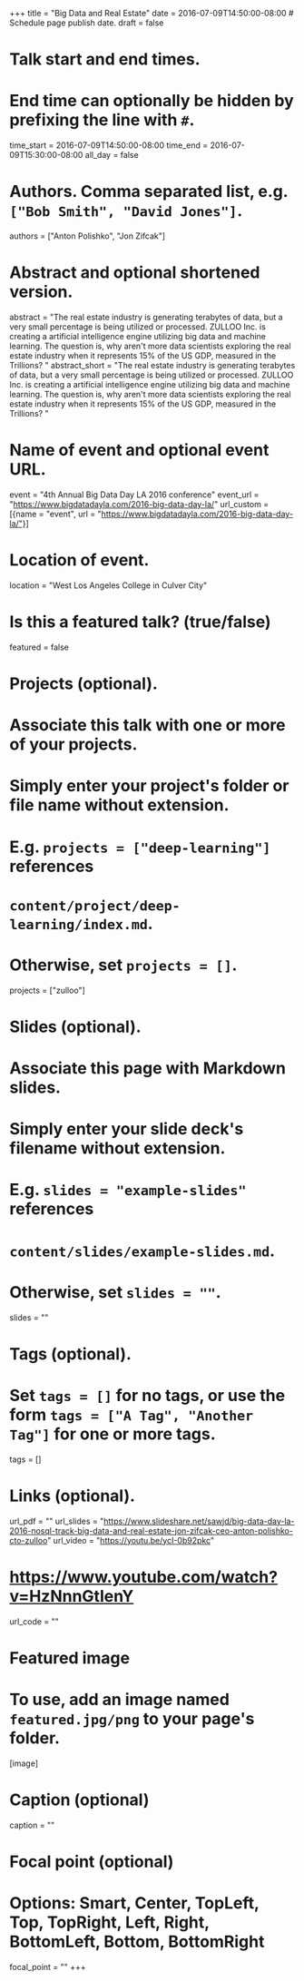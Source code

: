+++
title = "Big Data and Real Estate"
date = 2016-07-09T14:50:00-08:00  # Schedule page publish date.
draft = false

# Talk start and end times.
#   End time can optionally be hidden by prefixing the line with `#`.
time_start = 2016-07-09T14:50:00-08:00
time_end = 2016-07-09T15:30:00-08:00
all_day = false

# Authors. Comma separated list, e.g. `["Bob Smith", "David Jones"]`.
authors = ["Anton Polishko", "Jon Zifcak"]

# Abstract and optional shortened version.
abstract = "The real estate industry is generating terabytes of data, but a very small percentage is being utilized or processed. ZULLOO Inc. is creating a artificial intelligence engine utilizing big data and machine learning. The question is, why aren't more data scientists exploring the real estate industry when it represents 15% of the US GDP, measured in the Trillions? "
abstract_short = "The real estate industry is generating terabytes of data, but a very small percentage is being utilized or processed. ZULLOO Inc. is creating a artificial intelligence engine utilizing big data and machine learning. The question is, why aren't more data scientists exploring the real estate industry when it represents 15% of the US GDP, measured in the Trillions? "

# Name of event and optional event URL.
event = "4th Annual Big Data Day LA 2016 conference"
event_url = "https://www.bigdatadayla.com/2016-big-data-day-la/"
url_custom = [{name = "event", url = "https://www.bigdatadayla.com/2016-big-data-day-la/"}]

# Location of event.
location = "West Los Angeles College in Culver City"

# Is this a featured talk? (true/false)
featured = false

# Projects (optional).
#   Associate this talk with one or more of your projects.
#   Simply enter your project's folder or file name without extension.
#   E.g. `projects = ["deep-learning"]` references 
#   `content/project/deep-learning/index.md`.
#   Otherwise, set `projects = []`.
projects = ["zulloo"]

# Slides (optional).
#   Associate this page with Markdown slides.
#   Simply enter your slide deck's filename without extension.
#   E.g. `slides = "example-slides"` references 
#   `content/slides/example-slides.md`.
#   Otherwise, set `slides = ""`.
slides = ""

# Tags (optional).
#   Set `tags = []` for no tags, or use the form `tags = ["A Tag", "Another Tag"]` for one or more tags.
tags = []

# Links (optional).
url_pdf = ""
url_slides = "https://www.slideshare.net/sawjd/big-data-day-la-2016-nosql-track-big-data-and-real-estate-jon-zifcak-ceo-anton-polishko-cto-zulloo"
url_video = "https://youtu.be/ycI-0b92pkc" 
# https://www.youtube.com/watch?v=HzNnnGtlenY
url_code = ""

# Featured image
# To use, add an image named `featured.jpg/png` to your page's folder. 
[image]
  # Caption (optional)
  caption = ""

  # Focal point (optional)
  # Options: Smart, Center, TopLeft, Top, TopRight, Left, Right, BottomLeft, Bottom, BottomRight
  focal_point = ""
+++
